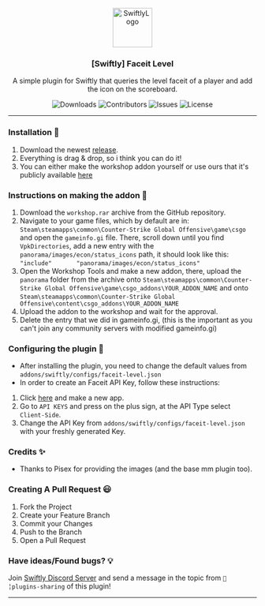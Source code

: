 <p align="center">
  <a href="https://github.com/swiftly-solution/faceit-level">
    <img src="https://cdn.swiftlycs2.net/swiftly-logo.png" alt="SwiftlyLogo" width="80" height="80">
  </a>

  <h3 align="center">[Swiftly] Faceit Level</h3>

  <p align="center">
    A simple plugin for Swiftly that queries the level faceit of a player and add the icon on the scoreboard.
    <br/>
  </p>
</p>

<p align="center">
  <img src="https://img.shields.io/github/downloads/swiftly-solution/faceit-level/total" alt="Downloads"> 
  <img src="https://img.shields.io/github/contributors/swiftly-solution/faceit-level?color=dark-green" alt="Contributors">
  <img src="https://img.shields.io/github/issues/swiftly-solution/faceit-level" alt="Issues">
  <img src="https://img.shields.io/github/license/swiftly-solution/faceit-level" alt="License">
</p>

---

### Installation 👀

1. Download the newest [release](https://github.com/swiftly-solution/faceit-level/releases).
2. Everything is drag & drop, so i think you can do it!
3. You can either make the workshop addon yourself or use ours that it's publicly available [here](https://steamcommunity.com/sharedfiles/filedetails/?id=3369129706)

### Instructions on making the addon 📝

1. Download the `workshop.rar` archive from the GitHub repository.
2. Navigate to your game files, which by default are in: `Steam\steamapps\common\Counter-Strike Global Offensive\game\csgo` and open the `gameinfo.gi` file. There, scroll down until you find `VpkDirectories`, add a new entry with the `panorama/images/econ/status_icons` path, it should look like this:
   `"include" 		"panorama/images/econ/status_icons"`
3. Open the Workshop Tools and make a new addon, there, upload the `panorama` folder from the archive onto `Steam\steamapps\common\Counter-Strike Global Offensive\game\csgo_addons\YOUR_ADDON_NAME` and onto `Steam\steamapps\common\Counter-Strike Global Offensive\content\csgo_addons\YOUR_ADDON_NAME`
4. Upload the addon to the workshop and wait for the approval.
5. Delete the entry that we did in gameinfo.gi, (this is the important as you can't join any community servers with modified gameinfo.gi)

### Configuring the plugin 🧐

- After installing the plugin, you need to change the default values from `addons/swiftly/configs/faceit-level.json`
- In order to create an Faceit API Key, follow these instructions:

1. Click [here](https://developers.faceit.com/apps/new) and make a new app.
2. Go to `API KEYS` and press on the plus sign, at the API Type select `Client-Side`.
3. Change the API Key from `addons/swiftly/configs/faceit-level.json` with your freshly generated Key.

### Credits ✨

- Thanks to Pisex for providing the images (and the base mm plugin too).

### Creating A Pull Request 😃

1. Fork the Project
2. Create your Feature Branch
3. Commit your Changes
4. Push to the Branch
5. Open a Pull Request

### Have ideas/Found bugs? 💡

Join [Swiftly Discord Server](https://swiftlycs2.net/discord) and send a message in the topic from `📕╎plugins-sharing` of this plugin!

---

